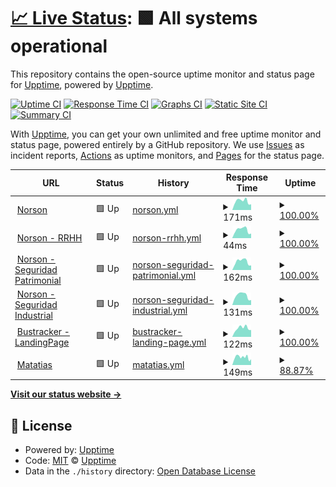 # [📈 Live Status](https://demo.upptime.js.org): <!--live status--> **🟩 All systems operational**

This repository contains the open-source uptime monitor and status page for [Upptime](https://upptime.js.org), powered by [Upptime](https://github.com/upptime/upptime).

[![Uptime CI](https://github.com/jyacot/jeanlogistics-status/workflows/Uptime%20CI/badge.svg)](https://github.com/jyacot/jeanlogistics-status/actions?query=workflow%3A%22Uptime+CI%22)
[![Response Time CI](https://github.com/jyacot/jeanlogistics-status/workflows/Response%20Time%20CI/badge.svg)](https://github.com/jyacot/jeanlogistics-status/actions?query=workflow%3A%22Response+Time+CI%22)
[![Graphs CI](https://github.com/jyacot/jeanlogistics-status/workflows/Graphs%20CI/badge.svg)](https://github.com/jyacot/jeanlogistics-status/actions?query=workflow%3A%22Graphs+CI%22)
[![Static Site CI](https://github.com/jyacot/jeanlogistics-status/workflows/Static%20Site%20CI/badge.svg)](https://github.com/jyacot/jeanlogistics-status/actions?query=workflow%3A%22Static+Site+CI%22)
[![Summary CI](https://github.com/jyacot/jeanlogistics-status/workflows/Summary%20CI/badge.svg)](https://github.com/jyacot/jeanlogistics-status/actions?query=workflow%3A%22Summary+CI%22)

With [Upptime](https://upptime.js.org), you can get your own unlimited and free uptime monitor and status page, powered entirely by a GitHub repository. We use [Issues](https://github.com/upptime/upptime/issues) as incident reports, [Actions](https://github.com/jyacot/jeanlogistics-status/actions) as uptime monitors, and [Pages](https://demo.upptime.js.org) for the status page.

<!--start: status pages-->
<!-- This summary is generated by Upptime (https://github.com/upptime/upptime) -->
<!-- Do not edit this manually, your changes will be overwritten -->
<!-- prettier-ignore -->
| URL | Status | History | Response Time | Uptime |
| --- | ------ | ------- | ------------- | ------ |
| <img alt="" src="https://favicons.githubusercontent.com/norson.jeanlogistics.com" height="13"> [Norson](https://norson.jeanlogistics.com/) | 🟩 Up | [norson.yml](https://github.com/jyacot/jeanlogistics-status/commits/HEAD/history/norson.yml) | <details><summary><img alt="Response time graph" src="./graphs/norson/response-time-week.png" height="20"> 171ms</summary><br><a href="https://jyacot.github.io/jeanlogistics-status/history/norson"><img alt="Response time 188" src="https://img.shields.io/endpoint?url=https%3A%2F%2Fraw.githubusercontent.com%2Fjyacot%2Fjeanlogistics-status%2FHEAD%2Fapi%2Fnorson%2Fresponse-time.json"></a><br><a href="https://jyacot.github.io/jeanlogistics-status/history/norson"><img alt="24-hour response time 109" src="https://img.shields.io/endpoint?url=https%3A%2F%2Fraw.githubusercontent.com%2Fjyacot%2Fjeanlogistics-status%2FHEAD%2Fapi%2Fnorson%2Fresponse-time-day.json"></a><br><a href="https://jyacot.github.io/jeanlogistics-status/history/norson"><img alt="7-day response time 171" src="https://img.shields.io/endpoint?url=https%3A%2F%2Fraw.githubusercontent.com%2Fjyacot%2Fjeanlogistics-status%2FHEAD%2Fapi%2Fnorson%2Fresponse-time-week.json"></a><br><a href="https://jyacot.github.io/jeanlogistics-status/history/norson"><img alt="30-day response time 176" src="https://img.shields.io/endpoint?url=https%3A%2F%2Fraw.githubusercontent.com%2Fjyacot%2Fjeanlogistics-status%2FHEAD%2Fapi%2Fnorson%2Fresponse-time-month.json"></a><br><a href="https://jyacot.github.io/jeanlogistics-status/history/norson"><img alt="1-year response time 188" src="https://img.shields.io/endpoint?url=https%3A%2F%2Fraw.githubusercontent.com%2Fjyacot%2Fjeanlogistics-status%2FHEAD%2Fapi%2Fnorson%2Fresponse-time-year.json"></a></details> | <details><summary><a href="https://jyacot.github.io/jeanlogistics-status/history/norson">100.00%</a></summary><a href="https://jyacot.github.io/jeanlogistics-status/history/norson"><img alt="All-time uptime 100.00%" src="https://img.shields.io/endpoint?url=https%3A%2F%2Fraw.githubusercontent.com%2Fjyacot%2Fjeanlogistics-status%2FHEAD%2Fapi%2Fnorson%2Fuptime.json"></a><br><a href="https://jyacot.github.io/jeanlogistics-status/history/norson"><img alt="24-hour uptime 100.00%" src="https://img.shields.io/endpoint?url=https%3A%2F%2Fraw.githubusercontent.com%2Fjyacot%2Fjeanlogistics-status%2FHEAD%2Fapi%2Fnorson%2Fuptime-day.json"></a><br><a href="https://jyacot.github.io/jeanlogistics-status/history/norson"><img alt="7-day uptime 100.00%" src="https://img.shields.io/endpoint?url=https%3A%2F%2Fraw.githubusercontent.com%2Fjyacot%2Fjeanlogistics-status%2FHEAD%2Fapi%2Fnorson%2Fuptime-week.json"></a><br><a href="https://jyacot.github.io/jeanlogistics-status/history/norson"><img alt="30-day uptime 100.00%" src="https://img.shields.io/endpoint?url=https%3A%2F%2Fraw.githubusercontent.com%2Fjyacot%2Fjeanlogistics-status%2FHEAD%2Fapi%2Fnorson%2Fuptime-month.json"></a><br><a href="https://jyacot.github.io/jeanlogistics-status/history/norson"><img alt="1-year uptime 100.00%" src="https://img.shields.io/endpoint?url=https%3A%2F%2Fraw.githubusercontent.com%2Fjyacot%2Fjeanlogistics-status%2FHEAD%2Fapi%2Fnorson%2Fuptime-year.json"></a></details>
| <img alt="" src="https://favicons.githubusercontent.com/norson.jeanlogistics.com" height="13"> [Norson - RRHH](https://norson.jeanlogistics.com/rrhh/#/) | 🟩 Up | [norson-rrhh.yml](https://github.com/jyacot/jeanlogistics-status/commits/HEAD/history/norson-rrhh.yml) | <details><summary><img alt="Response time graph" src="./graphs/norson-rrhh/response-time-week.png" height="20"> 44ms</summary><br><a href="https://jyacot.github.io/jeanlogistics-status/history/norson-rrhh"><img alt="Response time 50" src="https://img.shields.io/endpoint?url=https%3A%2F%2Fraw.githubusercontent.com%2Fjyacot%2Fjeanlogistics-status%2FHEAD%2Fapi%2Fnorson-rrhh%2Fresponse-time.json"></a><br><a href="https://jyacot.github.io/jeanlogistics-status/history/norson-rrhh"><img alt="24-hour response time 25" src="https://img.shields.io/endpoint?url=https%3A%2F%2Fraw.githubusercontent.com%2Fjyacot%2Fjeanlogistics-status%2FHEAD%2Fapi%2Fnorson-rrhh%2Fresponse-time-day.json"></a><br><a href="https://jyacot.github.io/jeanlogistics-status/history/norson-rrhh"><img alt="7-day response time 44" src="https://img.shields.io/endpoint?url=https%3A%2F%2Fraw.githubusercontent.com%2Fjyacot%2Fjeanlogistics-status%2FHEAD%2Fapi%2Fnorson-rrhh%2Fresponse-time-week.json"></a><br><a href="https://jyacot.github.io/jeanlogistics-status/history/norson-rrhh"><img alt="30-day response time 45" src="https://img.shields.io/endpoint?url=https%3A%2F%2Fraw.githubusercontent.com%2Fjyacot%2Fjeanlogistics-status%2FHEAD%2Fapi%2Fnorson-rrhh%2Fresponse-time-month.json"></a><br><a href="https://jyacot.github.io/jeanlogistics-status/history/norson-rrhh"><img alt="1-year response time 50" src="https://img.shields.io/endpoint?url=https%3A%2F%2Fraw.githubusercontent.com%2Fjyacot%2Fjeanlogistics-status%2FHEAD%2Fapi%2Fnorson-rrhh%2Fresponse-time-year.json"></a></details> | <details><summary><a href="https://jyacot.github.io/jeanlogistics-status/history/norson-rrhh">100.00%</a></summary><a href="https://jyacot.github.io/jeanlogistics-status/history/norson-rrhh"><img alt="All-time uptime 99.98%" src="https://img.shields.io/endpoint?url=https%3A%2F%2Fraw.githubusercontent.com%2Fjyacot%2Fjeanlogistics-status%2FHEAD%2Fapi%2Fnorson-rrhh%2Fuptime.json"></a><br><a href="https://jyacot.github.io/jeanlogistics-status/history/norson-rrhh"><img alt="24-hour uptime 100.00%" src="https://img.shields.io/endpoint?url=https%3A%2F%2Fraw.githubusercontent.com%2Fjyacot%2Fjeanlogistics-status%2FHEAD%2Fapi%2Fnorson-rrhh%2Fuptime-day.json"></a><br><a href="https://jyacot.github.io/jeanlogistics-status/history/norson-rrhh"><img alt="7-day uptime 100.00%" src="https://img.shields.io/endpoint?url=https%3A%2F%2Fraw.githubusercontent.com%2Fjyacot%2Fjeanlogistics-status%2FHEAD%2Fapi%2Fnorson-rrhh%2Fuptime-week.json"></a><br><a href="https://jyacot.github.io/jeanlogistics-status/history/norson-rrhh"><img alt="30-day uptime 99.91%" src="https://img.shields.io/endpoint?url=https%3A%2F%2Fraw.githubusercontent.com%2Fjyacot%2Fjeanlogistics-status%2FHEAD%2Fapi%2Fnorson-rrhh%2Fuptime-month.json"></a><br><a href="https://jyacot.github.io/jeanlogistics-status/history/norson-rrhh"><img alt="1-year uptime 99.98%" src="https://img.shields.io/endpoint?url=https%3A%2F%2Fraw.githubusercontent.com%2Fjyacot%2Fjeanlogistics-status%2FHEAD%2Fapi%2Fnorson-rrhh%2Fuptime-year.json"></a></details>
| <img alt="" src="https://favicons.githubusercontent.com/norson.jeanlogistics.com" height="13"> [Norson - Seguridad Patrimonial](https://norson.jeanlogistics.com/seguridad_patrimonial) | 🟩 Up | [norson-seguridad-patrimonial.yml](https://github.com/jyacot/jeanlogistics-status/commits/HEAD/history/norson-seguridad-patrimonial.yml) | <details><summary><img alt="Response time graph" src="./graphs/norson-seguridad-patrimonial/response-time-week.png" height="20"> 162ms</summary><br><a href="https://jyacot.github.io/jeanlogistics-status/history/norson-seguridad-patrimonial"><img alt="Response time 197" src="https://img.shields.io/endpoint?url=https%3A%2F%2Fraw.githubusercontent.com%2Fjyacot%2Fjeanlogistics-status%2FHEAD%2Fapi%2Fnorson-seguridad-patrimonial%2Fresponse-time.json"></a><br><a href="https://jyacot.github.io/jeanlogistics-status/history/norson-seguridad-patrimonial"><img alt="24-hour response time 89" src="https://img.shields.io/endpoint?url=https%3A%2F%2Fraw.githubusercontent.com%2Fjyacot%2Fjeanlogistics-status%2FHEAD%2Fapi%2Fnorson-seguridad-patrimonial%2Fresponse-time-day.json"></a><br><a href="https://jyacot.github.io/jeanlogistics-status/history/norson-seguridad-patrimonial"><img alt="7-day response time 162" src="https://img.shields.io/endpoint?url=https%3A%2F%2Fraw.githubusercontent.com%2Fjyacot%2Fjeanlogistics-status%2FHEAD%2Fapi%2Fnorson-seguridad-patrimonial%2Fresponse-time-week.json"></a><br><a href="https://jyacot.github.io/jeanlogistics-status/history/norson-seguridad-patrimonial"><img alt="30-day response time 173" src="https://img.shields.io/endpoint?url=https%3A%2F%2Fraw.githubusercontent.com%2Fjyacot%2Fjeanlogistics-status%2FHEAD%2Fapi%2Fnorson-seguridad-patrimonial%2Fresponse-time-month.json"></a><br><a href="https://jyacot.github.io/jeanlogistics-status/history/norson-seguridad-patrimonial"><img alt="1-year response time 197" src="https://img.shields.io/endpoint?url=https%3A%2F%2Fraw.githubusercontent.com%2Fjyacot%2Fjeanlogistics-status%2FHEAD%2Fapi%2Fnorson-seguridad-patrimonial%2Fresponse-time-year.json"></a></details> | <details><summary><a href="https://jyacot.github.io/jeanlogistics-status/history/norson-seguridad-patrimonial">100.00%</a></summary><a href="https://jyacot.github.io/jeanlogistics-status/history/norson-seguridad-patrimonial"><img alt="All-time uptime 100.00%" src="https://img.shields.io/endpoint?url=https%3A%2F%2Fraw.githubusercontent.com%2Fjyacot%2Fjeanlogistics-status%2FHEAD%2Fapi%2Fnorson-seguridad-patrimonial%2Fuptime.json"></a><br><a href="https://jyacot.github.io/jeanlogistics-status/history/norson-seguridad-patrimonial"><img alt="24-hour uptime 100.00%" src="https://img.shields.io/endpoint?url=https%3A%2F%2Fraw.githubusercontent.com%2Fjyacot%2Fjeanlogistics-status%2FHEAD%2Fapi%2Fnorson-seguridad-patrimonial%2Fuptime-day.json"></a><br><a href="https://jyacot.github.io/jeanlogistics-status/history/norson-seguridad-patrimonial"><img alt="7-day uptime 100.00%" src="https://img.shields.io/endpoint?url=https%3A%2F%2Fraw.githubusercontent.com%2Fjyacot%2Fjeanlogistics-status%2FHEAD%2Fapi%2Fnorson-seguridad-patrimonial%2Fuptime-week.json"></a><br><a href="https://jyacot.github.io/jeanlogistics-status/history/norson-seguridad-patrimonial"><img alt="30-day uptime 100.00%" src="https://img.shields.io/endpoint?url=https%3A%2F%2Fraw.githubusercontent.com%2Fjyacot%2Fjeanlogistics-status%2FHEAD%2Fapi%2Fnorson-seguridad-patrimonial%2Fuptime-month.json"></a><br><a href="https://jyacot.github.io/jeanlogistics-status/history/norson-seguridad-patrimonial"><img alt="1-year uptime 100.00%" src="https://img.shields.io/endpoint?url=https%3A%2F%2Fraw.githubusercontent.com%2Fjyacot%2Fjeanlogistics-status%2FHEAD%2Fapi%2Fnorson-seguridad-patrimonial%2Fuptime-year.json"></a></details>
| <img alt="" src="https://favicons.githubusercontent.com/norson.jeanlogistics.com" height="13"> [Norson -  Seguridad Industrial](https://norson.jeanlogistics.com/seguridad_industrial) | 🟩 Up | [norson-seguridad-industrial.yml](https://github.com/jyacot/jeanlogistics-status/commits/HEAD/history/norson-seguridad-industrial.yml) | <details><summary><img alt="Response time graph" src="./graphs/norson-seguridad-industrial/response-time-week.png" height="20"> 131ms</summary><br><a href="https://jyacot.github.io/jeanlogistics-status/history/norson-seguridad-industrial"><img alt="Response time 156" src="https://img.shields.io/endpoint?url=https%3A%2F%2Fraw.githubusercontent.com%2Fjyacot%2Fjeanlogistics-status%2FHEAD%2Fapi%2Fnorson-seguridad-industrial%2Fresponse-time.json"></a><br><a href="https://jyacot.github.io/jeanlogistics-status/history/norson-seguridad-industrial"><img alt="24-hour response time 69" src="https://img.shields.io/endpoint?url=https%3A%2F%2Fraw.githubusercontent.com%2Fjyacot%2Fjeanlogistics-status%2FHEAD%2Fapi%2Fnorson-seguridad-industrial%2Fresponse-time-day.json"></a><br><a href="https://jyacot.github.io/jeanlogistics-status/history/norson-seguridad-industrial"><img alt="7-day response time 131" src="https://img.shields.io/endpoint?url=https%3A%2F%2Fraw.githubusercontent.com%2Fjyacot%2Fjeanlogistics-status%2FHEAD%2Fapi%2Fnorson-seguridad-industrial%2Fresponse-time-week.json"></a><br><a href="https://jyacot.github.io/jeanlogistics-status/history/norson-seguridad-industrial"><img alt="30-day response time 141" src="https://img.shields.io/endpoint?url=https%3A%2F%2Fraw.githubusercontent.com%2Fjyacot%2Fjeanlogistics-status%2FHEAD%2Fapi%2Fnorson-seguridad-industrial%2Fresponse-time-month.json"></a><br><a href="https://jyacot.github.io/jeanlogistics-status/history/norson-seguridad-industrial"><img alt="1-year response time 156" src="https://img.shields.io/endpoint?url=https%3A%2F%2Fraw.githubusercontent.com%2Fjyacot%2Fjeanlogistics-status%2FHEAD%2Fapi%2Fnorson-seguridad-industrial%2Fresponse-time-year.json"></a></details> | <details><summary><a href="https://jyacot.github.io/jeanlogistics-status/history/norson-seguridad-industrial">100.00%</a></summary><a href="https://jyacot.github.io/jeanlogistics-status/history/norson-seguridad-industrial"><img alt="All-time uptime 100.00%" src="https://img.shields.io/endpoint?url=https%3A%2F%2Fraw.githubusercontent.com%2Fjyacot%2Fjeanlogistics-status%2FHEAD%2Fapi%2Fnorson-seguridad-industrial%2Fuptime.json"></a><br><a href="https://jyacot.github.io/jeanlogistics-status/history/norson-seguridad-industrial"><img alt="24-hour uptime 100.00%" src="https://img.shields.io/endpoint?url=https%3A%2F%2Fraw.githubusercontent.com%2Fjyacot%2Fjeanlogistics-status%2FHEAD%2Fapi%2Fnorson-seguridad-industrial%2Fuptime-day.json"></a><br><a href="https://jyacot.github.io/jeanlogistics-status/history/norson-seguridad-industrial"><img alt="7-day uptime 100.00%" src="https://img.shields.io/endpoint?url=https%3A%2F%2Fraw.githubusercontent.com%2Fjyacot%2Fjeanlogistics-status%2FHEAD%2Fapi%2Fnorson-seguridad-industrial%2Fuptime-week.json"></a><br><a href="https://jyacot.github.io/jeanlogistics-status/history/norson-seguridad-industrial"><img alt="30-day uptime 100.00%" src="https://img.shields.io/endpoint?url=https%3A%2F%2Fraw.githubusercontent.com%2Fjyacot%2Fjeanlogistics-status%2FHEAD%2Fapi%2Fnorson-seguridad-industrial%2Fuptime-month.json"></a><br><a href="https://jyacot.github.io/jeanlogistics-status/history/norson-seguridad-industrial"><img alt="1-year uptime 100.00%" src="https://img.shields.io/endpoint?url=https%3A%2F%2Fraw.githubusercontent.com%2Fjyacot%2Fjeanlogistics-status%2FHEAD%2Fapi%2Fnorson-seguridad-industrial%2Fuptime-year.json"></a></details>
| <img alt="" src="https://favicons.githubusercontent.com/www.jeanlogistics.com" height="13"> [Bustracker - LandingPage](http://www.jeanlogistics.com/bustracker/) | 🟩 Up | [bustracker-landing-page.yml](https://github.com/jyacot/jeanlogistics-status/commits/HEAD/history/bustracker-landing-page.yml) | <details><summary><img alt="Response time graph" src="./graphs/bustracker-landing-page/response-time-week.png" height="20"> 122ms</summary><br><a href="https://jyacot.github.io/jeanlogistics-status/history/bustracker-landing-page"><img alt="Response time 167" src="https://img.shields.io/endpoint?url=https%3A%2F%2Fraw.githubusercontent.com%2Fjyacot%2Fjeanlogistics-status%2FHEAD%2Fapi%2Fbustracker-landing-page%2Fresponse-time.json"></a><br><a href="https://jyacot.github.io/jeanlogistics-status/history/bustracker-landing-page"><img alt="24-hour response time 97" src="https://img.shields.io/endpoint?url=https%3A%2F%2Fraw.githubusercontent.com%2Fjyacot%2Fjeanlogistics-status%2FHEAD%2Fapi%2Fbustracker-landing-page%2Fresponse-time-day.json"></a><br><a href="https://jyacot.github.io/jeanlogistics-status/history/bustracker-landing-page"><img alt="7-day response time 122" src="https://img.shields.io/endpoint?url=https%3A%2F%2Fraw.githubusercontent.com%2Fjyacot%2Fjeanlogistics-status%2FHEAD%2Fapi%2Fbustracker-landing-page%2Fresponse-time-week.json"></a><br><a href="https://jyacot.github.io/jeanlogistics-status/history/bustracker-landing-page"><img alt="30-day response time 125" src="https://img.shields.io/endpoint?url=https%3A%2F%2Fraw.githubusercontent.com%2Fjyacot%2Fjeanlogistics-status%2FHEAD%2Fapi%2Fbustracker-landing-page%2Fresponse-time-month.json"></a><br><a href="https://jyacot.github.io/jeanlogistics-status/history/bustracker-landing-page"><img alt="1-year response time 167" src="https://img.shields.io/endpoint?url=https%3A%2F%2Fraw.githubusercontent.com%2Fjyacot%2Fjeanlogistics-status%2FHEAD%2Fapi%2Fbustracker-landing-page%2Fresponse-time-year.json"></a></details> | <details><summary><a href="https://jyacot.github.io/jeanlogistics-status/history/bustracker-landing-page">100.00%</a></summary><a href="https://jyacot.github.io/jeanlogistics-status/history/bustracker-landing-page"><img alt="All-time uptime 100.00%" src="https://img.shields.io/endpoint?url=https%3A%2F%2Fraw.githubusercontent.com%2Fjyacot%2Fjeanlogistics-status%2FHEAD%2Fapi%2Fbustracker-landing-page%2Fuptime.json"></a><br><a href="https://jyacot.github.io/jeanlogistics-status/history/bustracker-landing-page"><img alt="24-hour uptime 100.00%" src="https://img.shields.io/endpoint?url=https%3A%2F%2Fraw.githubusercontent.com%2Fjyacot%2Fjeanlogistics-status%2FHEAD%2Fapi%2Fbustracker-landing-page%2Fuptime-day.json"></a><br><a href="https://jyacot.github.io/jeanlogistics-status/history/bustracker-landing-page"><img alt="7-day uptime 100.00%" src="https://img.shields.io/endpoint?url=https%3A%2F%2Fraw.githubusercontent.com%2Fjyacot%2Fjeanlogistics-status%2FHEAD%2Fapi%2Fbustracker-landing-page%2Fuptime-week.json"></a><br><a href="https://jyacot.github.io/jeanlogistics-status/history/bustracker-landing-page"><img alt="30-day uptime 100.00%" src="https://img.shields.io/endpoint?url=https%3A%2F%2Fraw.githubusercontent.com%2Fjyacot%2Fjeanlogistics-status%2FHEAD%2Fapi%2Fbustracker-landing-page%2Fuptime-month.json"></a><br><a href="https://jyacot.github.io/jeanlogistics-status/history/bustracker-landing-page"><img alt="1-year uptime 100.00%" src="https://img.shields.io/endpoint?url=https%3A%2F%2Fraw.githubusercontent.com%2Fjyacot%2Fjeanlogistics-status%2FHEAD%2Fapi%2Fbustracker-landing-page%2Fuptime-year.json"></a></details>
| <img alt="" src="https://favicons.githubusercontent.com/matatias.jeanlogistics.com" height="13"> [Matatias](https://matatias.jeanlogistics.com/web/) | 🟩 Up | [matatias.yml](https://github.com/jyacot/jeanlogistics-status/commits/HEAD/history/matatias.yml) | <details><summary><img alt="Response time graph" src="./graphs/matatias/response-time-week.png" height="20"> 149ms</summary><br><a href="https://jyacot.github.io/jeanlogistics-status/history/matatias"><img alt="Response time 161" src="https://img.shields.io/endpoint?url=https%3A%2F%2Fraw.githubusercontent.com%2Fjyacot%2Fjeanlogistics-status%2FHEAD%2Fapi%2Fmatatias%2Fresponse-time.json"></a><br><a href="https://jyacot.github.io/jeanlogistics-status/history/matatias"><img alt="24-hour response time 111" src="https://img.shields.io/endpoint?url=https%3A%2F%2Fraw.githubusercontent.com%2Fjyacot%2Fjeanlogistics-status%2FHEAD%2Fapi%2Fmatatias%2Fresponse-time-day.json"></a><br><a href="https://jyacot.github.io/jeanlogistics-status/history/matatias"><img alt="7-day response time 149" src="https://img.shields.io/endpoint?url=https%3A%2F%2Fraw.githubusercontent.com%2Fjyacot%2Fjeanlogistics-status%2FHEAD%2Fapi%2Fmatatias%2Fresponse-time-week.json"></a><br><a href="https://jyacot.github.io/jeanlogistics-status/history/matatias"><img alt="30-day response time 145" src="https://img.shields.io/endpoint?url=https%3A%2F%2Fraw.githubusercontent.com%2Fjyacot%2Fjeanlogistics-status%2FHEAD%2Fapi%2Fmatatias%2Fresponse-time-month.json"></a><br><a href="https://jyacot.github.io/jeanlogistics-status/history/matatias"><img alt="1-year response time 161" src="https://img.shields.io/endpoint?url=https%3A%2F%2Fraw.githubusercontent.com%2Fjyacot%2Fjeanlogistics-status%2FHEAD%2Fapi%2Fmatatias%2Fresponse-time-year.json"></a></details> | <details><summary><a href="https://jyacot.github.io/jeanlogistics-status/history/matatias">88.87%</a></summary><a href="https://jyacot.github.io/jeanlogistics-status/history/matatias"><img alt="All-time uptime 99.40%" src="https://img.shields.io/endpoint?url=https%3A%2F%2Fraw.githubusercontent.com%2Fjyacot%2Fjeanlogistics-status%2FHEAD%2Fapi%2Fmatatias%2Fuptime.json"></a><br><a href="https://jyacot.github.io/jeanlogistics-status/history/matatias"><img alt="24-hour uptime 100.00%" src="https://img.shields.io/endpoint?url=https%3A%2F%2Fraw.githubusercontent.com%2Fjyacot%2Fjeanlogistics-status%2FHEAD%2Fapi%2Fmatatias%2Fuptime-day.json"></a><br><a href="https://jyacot.github.io/jeanlogistics-status/history/matatias"><img alt="7-day uptime 88.87%" src="https://img.shields.io/endpoint?url=https%3A%2F%2Fraw.githubusercontent.com%2Fjyacot%2Fjeanlogistics-status%2FHEAD%2Fapi%2Fmatatias%2Fuptime-week.json"></a><br><a href="https://jyacot.github.io/jeanlogistics-status/history/matatias"><img alt="30-day uptime 97.44%" src="https://img.shields.io/endpoint?url=https%3A%2F%2Fraw.githubusercontent.com%2Fjyacot%2Fjeanlogistics-status%2FHEAD%2Fapi%2Fmatatias%2Fuptime-month.json"></a><br><a href="https://jyacot.github.io/jeanlogistics-status/history/matatias"><img alt="1-year uptime 99.40%" src="https://img.shields.io/endpoint?url=https%3A%2F%2Fraw.githubusercontent.com%2Fjyacot%2Fjeanlogistics-status%2FHEAD%2Fapi%2Fmatatias%2Fuptime-year.json"></a></details>

<!--end: status pages-->

[**Visit our status website →**](https://demo.upptime.js.org)

## 📄 License

- Powered by: [Upptime](https://github.com/upptime/upptime)
- Code: [MIT](./LICENSE) © [Upptime](https://upptime.js.org)
- Data in the `./history` directory: [Open Database License](https://opendatacommons.org/licenses/odbl/1-0/)
